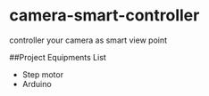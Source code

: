 # camera-smart-controller
controller your camera as smart view point

##Project Equipments List
<ul>
  <li>Step motor</li>
  <li>Arduino</li>
</ul>
